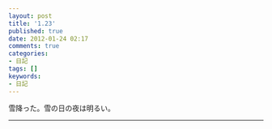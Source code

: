 ```yaml
---
layout: post
title: '1.23'
published: true
date: 2012-01-24 02:17
comments: true
categories:
- 日記
tags: []
keywords:
- 日記
---
```

雪降った。雪の日の夜は明るい。

---

